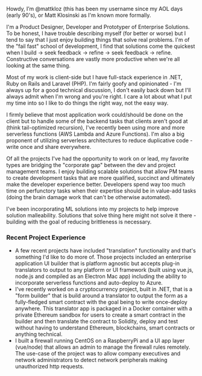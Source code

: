 Howdy, I’m @mattkloz (this has been my username since my AOL days (early 90's), or Matt Klosinski as I'm known more formally.

I'm a Product Designer, Developer and Prototyper of Enterprise Solutions. To be honest, I have trouble describing myself (for better or worse) but I tend to say that I just enjoy building things that solve real problems. I'm of the "fail fast" school of development, I find that solutions come the quickest when I build -> seek feedback -> refine -> seek feedback -> refine. Constructive conversations are vastly more productive when we're all looking at the same thing.

Most of my work is client-side but I have full-stack experience in .NET, Ruby on Rails and Laravel (PHP). I'm fairly goofy and opinionated - I'm always up for a good technical discussion, I don't easily back down but I'll always admit when I'm wrong and you're right. I care a lot about what I put my time into so I like to do things the right way, not the easy way.

I firmly believe that most application work could/should be done on the client but to handle some of the backend tasks that clients aren't good at (think tail-optimized recursion), I've recently been using more and more serverless functions (AWS Lambda and Azure Functions). I'm also a big proponent of utilizing serverless architectures to reduce duplicative code - write once and share everywhere.

Of all the projects I've had the opportunity to work on or lead, my favorite types are bridging the "corporate gap" between the dev and project management teams. I enjoy building scalable solutions that allow PM teams to create development tasks that are more qualified, succinct and ultimately make the developer experience better. Developers spend way too much time on perfunctory tasks when their expertise should be in value-add tasks (doing the brain damage work that can't be otherwise automated).

I've been incorporating ML solutions into my projects to help improve solution malleability. Solutions that solve thing here might not solve it there - building with the goal of reducing brittleness is necessary.

### Recent Project Experience

- A few recent projects have included "translation" functionality and that's something I'd like to do more of. Those projects included an enterprise application UI builder that is platform agnostic but accepts plug-in translators to output to any platform or UI framework (built using vue.js, node.js and compiled as an Electron Mac app) including the ability to incorporate serverless functions and auto-deploy to Azure. 
- I've recently worked on a cryptocurrency project, built in .NET, that is a "form builder" that is build around a translator to output the form as a fully-fledged smart contract with the goal being to write once-deploy anywhere. This translator app is packaged in a Docker container with a private Ethereum sandbox for users to create a smart contract in the builder and then translate the contract to Solidity, deploy and test without having to understand Ethereum, blockchains, smart contracts or anything technical.
- I built a firewall running CentOS on a RaspberryPi and a UI app layer (vue/node) that allows an admin to manage the firewall rules remotely. The use-case of the project was to allow company executives and network administrators to detect network peripherals making unauthorized http requests.



<!---
mattkloz/mattkloz is a ✨ special ✨ repository because its `README.md` (this file) appears on your GitHub profile.
You can click the Preview link to take a look at your changes.
--->
